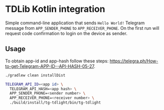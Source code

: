 # TDLib Kotlin integration

Simple command-line application that sends `Hello World!` Telegram message from `APP_SENDER_PHONE` to `APP_RECEIVER_PHONE`.
On the first run will request code confirmation to login on the device as sender.

## Usage

To obtain app-id and app-hash follow these steps: https://telegra.ph/How-to-get-Telegram-APP-ID--API-HASH-05-27.

```bash
./gradlew clean installDist

TELEGRAM_API_ID=<app id> \
  TELEGRAM_API_HASH=<app hash> \
  APP_SENDER_PHONE=<sender number> \
  APP_RECEIVER_PHONE=<receiver number> \
  ./build/install/tg-tdlight/bin/tg-tdlight
```
